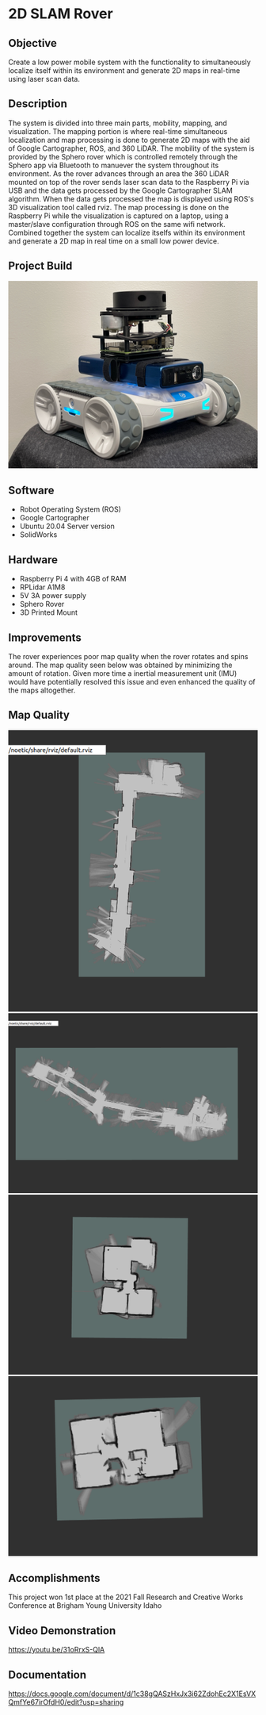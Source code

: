 # 2D SLAM Rover

## Objective
Create a low power mobile system with the functionality to simultaneously localize itself within its environment and generate 2D maps in real-time using laser scan data. 

## Description
The system is divided into three main parts, mobility, mapping, and visualization. The mapping portion is where real-time simultaneous localization and map processing is done to generate 2D maps with the aid of Google Cartographer, ROS, and 360 LiDAR. The mobility of the system is provided by the Sphero rover which is controlled remotely through the Sphero app via Bluetooth to manuever the system throughout its environment. As the rover advances through an area the 360 LiDAR mounted on top of the rover sends laser scan data to the Raspberry Pi via USB and the data gets processed by the Google Cartographer SLAM algorithm. When the data gets processed the map is displayed using ROS's 3D visualization tool called rviz. The map processing is done on the Raspberry Pi while the visualization is captured on a laptop, using a master/slave configuration through ROS on the same wifi network. Combined together the system can localize itselfs within its environment and generate a 2D map in real time on a small low power device.

## Project Build
![](project_images/project_build.JPEG)

## Software 
- Robot Operating System (ROS)
- Google Cartographer
- Ubuntu 20.04 Server version
- SolidWorks

## Hardware
- Raspberry Pi 4 with 4GB of RAM
- RPLidar A1M8
- 5V 3A power supply
- Sphero Rover
- 3D Printed Mount

## Improvements
The rover experiences poor map quality when the rover rotates and spins around. The map quality seen below was obtained by minimizing the amount of rotation. Given more time a inertial measurement unit (IMU) would have potentially resolved this issue and even enhanced the quality of the maps altogether.

## Map Quality
![](map_images/STC_First_Floor.png)
![](map_images/STC_Third_Floor.png)
![](map_images/Apartment_Plan.png)
![](map_images/Apartment_Floor_Plan.png)

## Accomplishments
This project won 1st place at the 2021 Fall Research and Creative Works Conference at Brigham Young University Idaho 

## Video Demonstration
https://youtu.be/31oRrxS-QlA

## Documentation
https://docs.google.com/document/d/1c38gQASzHxJx3i62ZdohEc2X1EsVXQmfYe67irOfdH0/edit?usp=sharing


